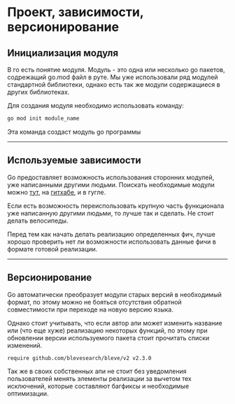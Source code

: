 # Проект, зависимости, версионирование

## Инициализация модуля

В го есть понятие модуля. Модуль - это одна или несколько go пакетов, содрежащий go.mod файл в руте. Мы уже использовали ряд модулей стандартной библиотеки, однако есть так же модули содержащиеся в других библиотеках.

Для создания модуля необходимо использовать команду:

```bash
go mod init module_name
```

Эта команда создаст модуль go программы

---

## Используемые зависимости

Go предоставляет возможность использования сторонних модулей, уже написанными другими людьми. Поискать необходимые модули можно [тут](https://pkg.go.dev), на [гитхабе](https://github.com), и в гугле.

Если есть возможность переиспользовать крупную часть функционала уже написанную другими людьми, то лучше так и сделать. Не стоит делать велосипеды.

Перед тем как начать делать реализацию определенных фич, лучше хорошо проверить нет ли возможности использовать данные фичи в формате готовой реализации.

---

## Версионирование

Go автоматически преобразует модули старых версий в необходимый формат, по этому можно не бояться отсутствия обратной совместимости при переходе на новую версию языка. 

Однако стоит учитывать, что если автор апи может изменить название или (что еще хуже) реализацию некоторых функций, по этому при обновлении версии используемого пакета стоит прочитать списки изменений.

```docker
require github.com/blevesearch/bleve/v2 v2.3.0
```

Так же в своих собственных апи не стоит без уведомления пользователей менять элементы реализации за вычетом тех исключений, которые составляют багфиксы и необходимые оптимизации.
